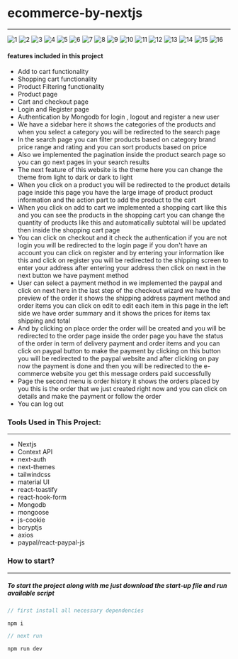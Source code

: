 # ecommerce-by-nextjs
---
![1](https://user-images.githubusercontent.com/111219348/236040912-54be8b20-4973-4efc-8861-3465f4ff6b46.jpg)
![2](https://user-images.githubusercontent.com/111219348/236040920-fcafd20d-d656-49cf-806a-4aa68a74fb54.jpg)
![3](https://user-images.githubusercontent.com/111219348/236040925-666db442-1269-400e-88a8-e7d845ee0064.jpg)
![4](https://user-images.githubusercontent.com/111219348/236040933-ad5362e2-071a-4575-8eb2-1a963cc35d22.jpg)
![5](https://user-images.githubusercontent.com/111219348/236040939-be13094e-cfde-4277-a005-6faa65abf080.jpg)
![6](https://user-images.githubusercontent.com/111219348/236040941-4be296e8-43fb-44cd-aa0e-af532eded31a.jpg)
![7](https://user-images.githubusercontent.com/111219348/236040943-b0966d31-fadb-47c0-822f-c57787bc70b1.jpg)
![8](https://user-images.githubusercontent.com/111219348/236040949-699cd303-d6b7-47f9-a288-a2798b782f60.jpg)
![9](https://user-images.githubusercontent.com/111219348/236040951-74bd858b-e42a-4f32-824b-d69f2b940117.jpg)
![10](https://user-images.githubusercontent.com/111219348/236040959-1ea6ba31-9928-4244-8e78-9dc252b0a891.jpg)
![11](https://user-images.githubusercontent.com/111219348/236040963-a78dd314-ed4f-4dbf-a250-e3e68a886cba.jpg)
![12](https://user-images.githubusercontent.com/111219348/236040966-1685002f-6875-4a8f-9adf-b1eb3f8df551.jpg)
![13](https://user-images.githubusercontent.com/111219348/236040971-18f3f3af-824f-40f7-b5e7-7fe65e96358e.jpg)
![14](https://user-images.githubusercontent.com/111219348/236040974-32cb2b71-5b3c-4ce8-ad07-b545ea9fafc1.jpg)
![15](https://user-images.githubusercontent.com/111219348/236040978-8cef8cc3-18ea-4252-9053-28d1bd0c3544.jpg)
![16](https://user-images.githubusercontent.com/111219348/236040983-455d2979-0928-465b-b4ea-5177c9907020.jpg)

#### features included in this project

- Add to cart functionality
- Shopping cart functionality
- Product Filtering functionality
- Product page
- Cart and checkout page
- Login and Register page
- Authentication by Mongodb for login , logout and register a new user
- We have a sidebar here it shows the categories of the products and when you select a category you will be redirected to the search page
- In the search page you can filter products based on category brand price range and rating and you can sort products based on price
- Also we implemented the pagination inside the product search page so you can go next pages in your search results
- The next feature of this website is the theme here you can change the theme from light to dark or dark to light
- When you click on a product you will be redirected to the product details page inside this page you have the large image of product product information and the action part to add the product to the cart
- When you click on add to cart we implemented a shopping cart like this and you can see the products in the shopping cart you can change the quantity of products like this and automatically subtotal will be updated then inside the shopping cart page 
- You can click on checkout and it check the authentication if you are not login you will be redirected to the login page if you don't have an account you can click on register and by entering your information like this and click on register you will be redirected to the shipping screen to enter your address after entering your address  then click on next in the next button we have payment method
- User can select a payment method in  we implemented the paypal and click on next here in the last step of the checkout wizard we have the preview of the order it shows the shipping address payment method and order items you can click on edit to edit each item in this page in the left side we have order summary and it shows the prices for items tax shipping and total  
- And by clicking on place order the order will be created and you will be redirected to the order page inside the order page you have the status of the order in term of delivery payment and order items and you can click on paypal button to make the payment by clicking on this button you will be redirected to the paypal website and after clicking on pay now the payment is done and then you will be redirected to the e-commerce website you get this message orders paid successfully 
- Page the second menu is order history it shows the orders placed by you this is the order that we just created right now and you can click on details and make the payment or follow the order
- You can log out


### Tools Used in This Project:

---
- Nextjs
- Context API
- next-auth
- next-themes
- tailwindcss
- material UI
- react-toastify
- react-hook-form
- Mongodb
- mongoose
- js-cookie
- bcryptjs
- axios
- paypal/react-paypal-js


### How to start?

---

##### To start the project along with me just download the start-up file and run available script

```javascript
// first install all necessary dependencies

npm i

// next run

npm run dev

```
